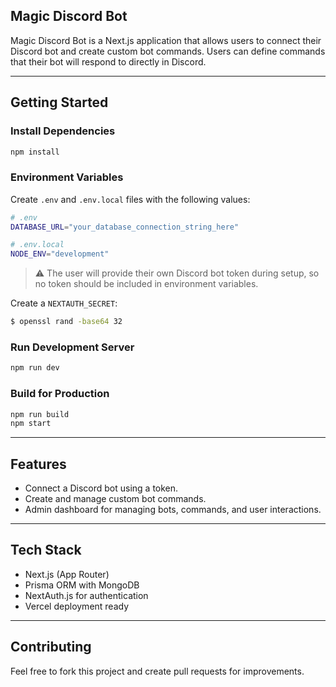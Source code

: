 ## Magic Discord Bot

Magic Discord Bot is a Next.js application that allows users to connect their Discord bot and create custom bot commands. Users can define commands that their bot will respond to directly in Discord.

---

## Getting Started

### Install Dependencies

```bash
npm install
```

### Environment Variables

Create `.env` and `.env.local` files with the following values:

```bash
# .env
DATABASE_URL="your_database_connection_string_here"

# .env.local
NODE_ENV="development"
```

> ⚠️ The user will provide their own Discord bot token during setup, so no token should be included in environment variables.

Create a `NEXTAUTH_SECRET`:

```bash
$ openssl rand -base64 32
```

### Run Development Server

```bash
npm run dev
```

### Build for Production

```bash
npm run build
npm start
```

---

## Features

* Connect a Discord bot using a token.
* Create and manage custom bot commands.
* Admin dashboard for managing bots, commands, and user interactions.

---

## Tech Stack

* Next.js (App Router)
* Prisma ORM with MongoDB
* NextAuth.js for authentication
* Vercel deployment ready

---

## Contributing

Feel free to fork this project and create pull requests for improvements.
